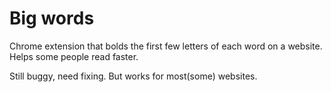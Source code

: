 # Big words
Chrome extension that bolds the first few letters of each word on a website. Helps some people read faster.

Still buggy, need fixing. But works for most(some) websites.
